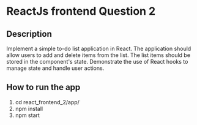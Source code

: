 # ReactJs frontend Question 2

## Description
Implement a simple to-do list application in React. The application should allow users to add and delete items from the list. The list items should be stored in the component's state. Demonstrate the use of React hooks to manage state and handle user actions.

## How to run the app

1. cd react_frontend_2/app/
2. npm install
3. npm start

